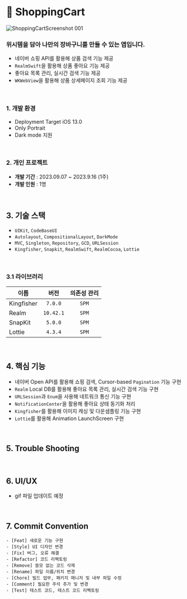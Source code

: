 # 🛒 ShoppingCart

![ShoppingCartScreenshot 001](https://github.com/hwangyeri/ShoppingCart/assets/114602459/8e521946-474a-439a-8a42-67d119fff007)
<br/>

### 위시템을 담아 나만의 장바구니를 만들 수 있는 앱입니다.
- 네이버 쇼핑 API를 활용해 상품 검색 기능 제공
- `RealmSwift`을 활용해 상품 좋아요 기능 제공
- 좋아요 목록 관리, 실시간 검색 기능 제공
- `WKWebView`을 활용해 상품 상세페이지 조회 기능 제공
<br/>

### 1. 개발 환경
- Deployment Target iOS 13.0
- Only Portrait
- Dark mode 지원
<br/>

### 2. 개인 프로젝트
- **개발 기간** : 2023.09.07 ~ 2023.9.16 (1주)
- **개발 인원** : 1명
<br/>

## 3. 기술 스택
- `UIKit`, `CodeBaseUI`
- `Autolayout`, `CompositionalLayout`, `DarkMode`
- `MVC`, `Singleton`, `Repository`, `GCD`, `URLSession`
- `Kingfisher`, `Snapkit`, `RealmSwift`, `RealmCocoa`, `Lottie`
<br/>

### 3.1 라이브러리
 
| 이름 | 버전 | 의존성 관리 |
| ------------- | :-------: | :---: |
| Kingfisher   | `7.0.0`   | `SPM` |
| Realm        | `10.42.1` | `SPM` |
| SnapKit      | `5.0.0`   | `SPM` |
| Lottie       | `4.3.4`   | `SPM` |
<br/>

## 4. 핵심 기능
- 네이버 Open API를 활용해 쇼핑 검색, Cursor-based `Pagination` 기능 구현
- `Realm` Local DB를 활용해 좋아요 목록 관리, 실시간 검색 기능 구현
- `URLSession`과 `Enum`을 사용해 네트워크 통신 기능 구현
- `NotificationCenter`을 활용해 좋아요 상태 동기화 처리
- `Kingfisher`를 활용해 이미지 캐싱 및 다운샘플링 기능 구현
- `Lottie`를 활용해 Animation LaunchScreen 구현
<br/>

## 5. Trouble Shooting
<br/>

## 6. UI/UX
- gif 파일 업데이트 예정
<br/>

## 7. Commit Convention
```
- [Feat] 새로운 기능 구현
- [Style] UI 디자인 변경
- [Fix] 버그, 오류 해결
- [Refactor] 코드 리팩토링
- [Remove] 쓸모 없는 코드 삭제
- [Rename] 파일 이름/위치 변경
- [Chore] 빌드 업무, 패키지 매니저 및 내부 파일 수정
- [Comment] 필요한 주석 추가 및 변경
- [Test] 테스트 코드, 테스트 코드 리펙토링
```
<br/>

